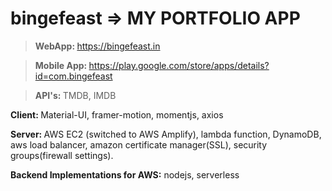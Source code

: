 # bingefeast => MY PORTFOLIO APP

> <strong>WebApp: </strong> https://bingefeast.in

> <strong>Mobile App: </strong> https://play.google.com/store/apps/details?id=com.bingefeast


> <strong>API's: </strong>TMDB, IMDB

<strong>Client: </strong>Material-UI, framer-motion, momentjs, axios

<strong>Server: </strong>AWS EC2 (switched to AWS Amplify), lambda function, DynamoDB, aws load balancer, amazon certificate manager(SSL), security groups(firewall settings).

<strong>Backend Implementations for AWS:</strong> nodejs, serverless
